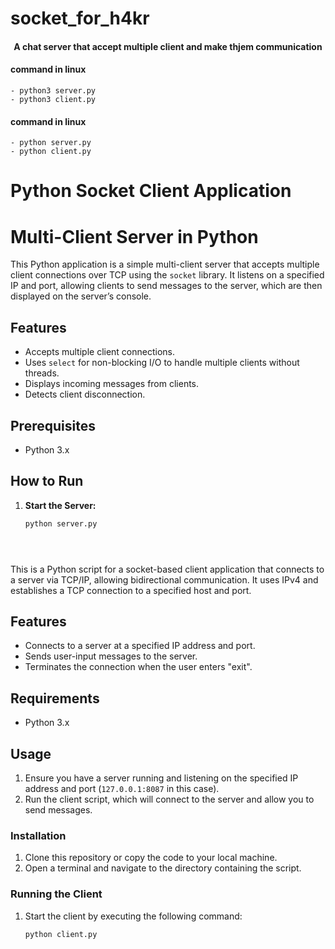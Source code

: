 # socket_for_h4kr

<h4 align="center">A chat server that accept multiple client and make thjem communication </h4>

#### command in linux 
    - python3 server.py
    - python3 client.py 
    
#### command in linux 
    - python server.py
    - python client.py

# Python Socket Client Application

# Multi-Client Server in Python

This Python application is a simple multi-client server that accepts multiple client connections over TCP using the `socket` library. It listens on a specified IP and port, allowing clients to send messages to the server, which are then displayed on the server’s console.

## Features

- Accepts multiple client connections.
- Uses `select` for non-blocking I/O to handle multiple clients without threads.
- Displays incoming messages from clients.
- Detects client disconnection.

## Prerequisites

- Python 3.x

## How to Run

1. **Start the Server:**
   ```bash
   python server.py





This is a Python script for a socket-based client application that connects to a server via TCP/IP, allowing bidirectional communication. It uses IPv4 and establishes a TCP connection to a specified host and port.

## Features

- Connects to a server at a specified IP address and port.
- Sends user-input messages to the server.
- Terminates the connection when the user enters "exit".

## Requirements

- Python 3.x

## Usage

1. Ensure you have a server running and listening on the specified IP address and port (`127.0.0.1:8087` in this case).
2. Run the client script, which will connect to the server and allow you to send messages.

### Installation

1. Clone this repository or copy the code to your local machine.
2. Open a terminal and navigate to the directory containing the script.

### Running the Client

1. Start the client by executing the following command:
   ```bash
   python client.py


